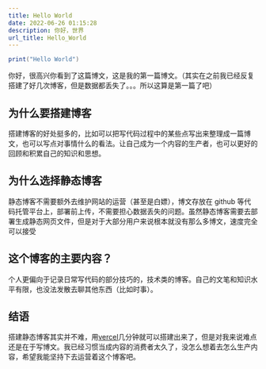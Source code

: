```yaml
---
title: Hello World
date: 2022-06-26 01:15:28
description: 你好，世界
url_title: Hello_World
---
```


```lua
print("Hello World")
```

你好，很高兴你看到了这篇博文，这是我的第一篇博文。（其实在之前我已经反复搭建了好几次博客，但是数据都丢失了。。。所以这算是第一篇了吧）

## 为什么要搭建博客

搭建博客的好处挺多的，比如可以把写代码过程中的某些点写出来整理成一篇博文，也可以写点对事情什么的看法。让自己成为一个内容的生产者，也可以更好的回顾和积累自己的知识和思想。

## 为什么选择静态博客

静态博客不需要额外去维护网站的运营（甚至是白嫖），博文存放在 github 等代码托管平台上，部署前上传，不需要担心数据丢失的问题。虽然静态博客需要去部署生成静态网页文件，但是对于大部分用户来说根本就没有那么多博文，速度完全可以接受

## 这个博客的主要内容？

个人更偏向于记录日常写代码的部分技巧的，技术类的博客。自己的文笔和知识水平有限，也没法发散去聊其他东西（比如时事）。

## 结语

搭建静态博客其实并不难，用[vercel](https://vercel.com)几分钟就可以搭建出来了，但是对我来说难点还是在于写博文。我已经习惯当成内容的消费者太久了，没怎么想着去怎么生产内容，希望我能坚持下去运营着这个博客吧。
